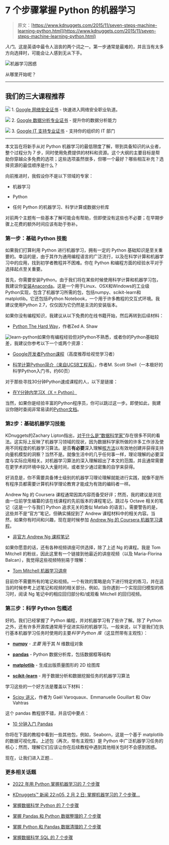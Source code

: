 # 7 个步骤掌握 Python 的机器学习

> 原文：[https://www.kdnuggets.com/2015/11/seven-steps-machine-learning-python.html](https://www.kdnuggets.com/2015/11/seven-steps-machine-learning-python.html)

*入门*。这是英语中最令人沮丧的两个词之一。第一步通常是最难的，并且当有太多方向选择时，可能会让人感到无从下手。

![机器学习困惑](../Images/8b75ef59eb455d02cc6bfb874b0dc877.png)

从哪里开始呢？

* * *

## 我们的三大课程推荐

![](../Images/0244c01ba9267c002ef39d4907e0b8fb.png) 1\. [Google 网络安全证书](https://www.kdnuggets.com/google-cybersecurity) - 快速进入网络安全职业轨道。

![](../Images/e225c49c3c91745821c8c0368bf04711.png) 2\. [Google 数据分析专业证书](https://www.kdnuggets.com/google-data-analytics) - 提升你的数据分析能力

![](../Images/0244c01ba9267c002ef39d4907e0b8fb.png) 3\. [Google IT 支持专业证书](https://www.kdnuggets.com/google-itsupport) - 支持你的组织的 IT 部门

* * *

本文旨在将新手从对 Python 机器学习的最低限度了解，带到具备知识的从业者，整个过程分为 7 步，同时使用免费提供的材料和资源。这个大纲的主要目标是帮助你穿越众多免费的选项；这些选项虽然很多，但哪一个最好？哪些相互补充？选择资源的最佳顺序是什么？

向前推进时，我假设你不是以下领域的专家：

+   机器学习

+   Python

+   任何 Python 的机器学习、科学计算或数据分析库

对前两个主题有一些基本了解可能会有帮助，但即使没有这些也不必要；在早期步骤上花费的额外时间应该有助于弥补。

### 第一步：基础 Python 技能

如果我们打算利用 Python 进行机器学习，拥有一定的 Python 基础知识是至关重要的。幸运的是，由于其作为通用编程语言的广泛流行，以及在科学计算和机器学习中的应用，找到初学者教程并不困难。你在 Python 和编程方面的经验水平对于选择起点至关重要。

首先，你需要安装Python。由于我们将在某些时候使用科学计算和机器学习包，我建议你[安装Anaconda](http://docs.continuum.io/anaconda/install)。这是一个用于Linux、OSX和Windows的工业级Python实现，包含了机器学习所需的包，包括numpy、scikit-learn和matplotlib。它还包括iPython Notebook，一个用于许多教程的交互式环境。我建议使用Python 2.7，仅仅因为它仍然是主流的安装版本。

如果你没有编程知识，我建议从以下免费的在线书籍开始，然后再转到后续材料：

+   [Python The Hard Way](http://learnpythonthehardway.org/book/)，作者Zed A. Shaw

![learn-python](../Images/96d9859578de55564dcaafaec00779f4.png)如果你有编程经验但对Python不熟悉，或者你的Python基础较差，我建议你参考以下一个或两个资源：

+   [Google开发者Python课程](https://www.youtube.com/playlist?list=PLfZeRfzhgQzTMgwFVezQbnpc1ck0I6CQl)（高度推荐给视觉学习者）

+   [科学计算Python简介（来自UCSB工程系）](http://www.engr.ucsb.edu/~shell/che210d/python.pdf)，作者M. Scott Shell（一本极好的科学Python入门书，约60页）

对于那些寻找30分钟Python速成课程的人，以下是链接：

+   [在Y分钟内学习X（X = Python）](http://learnxinyminutes.com/docs/python/)

当然，如果你是经验丰富的Python程序员，你可以跳过这一步。即使如此，我建议你随时查阅非常易读的[Python文档](https://www.python.org/doc/)。

### 第2步：基础机器学习技能

KDnuggets的Zachary Lipton指出，[对于什么是“数据科学家”](https://www.kdnuggets.com/2015/05/data-science-machine-learning-scientist-definition-jargon.html)存在很多不同的看法。这实际上反映了机器学习领域的现状，因为数据科学家所做的许多工作涉及使用不同程度的机器学习算法。是否**有必要**深入理解[核方法](https://en.wikipedia.org/wiki/Kernel_method)以有效地创建并获得支持向量机模型的洞察？当然不是。就像生活中的几乎任何事一样，理论理解的必要深度与实际应用相关。对机器学习算法的深入理解超出了本文的范围，并且通常需要在更学术的环境中投入大量时间，或者至少通过密集的自学来获得。

好消息是，你不需要具备博士级别的机器学习理论理解就能进行实践，就像不是所有程序员都需要计算机科学理论教育才能成为有效的编码者一样。

Andrew Ng 的 Coursera 课程通常因其内容而备受好评；然而，我的建议是浏览由一位前学生编纂的该在线课程的先前版本的课程笔记。跳过与 Octave 相关的笔记（这是一个与我们 Python 追求无关的类似 Matlab 的语言）。需要警告的是，这些并不是“官方”笔记，但确实捕捉到了 Andrew 课程材料中的相关内容。当然，如果你有时间和兴趣，现在是时候参加 [Andrew Ng 的 Coursera 机器学习课程](https://www.coursera.org/learn/machine-learning)。

+   [非官方 Andrew Ng 课程笔记](http://www.holehouse.org/mlclass/)

如果你愿意的话，还有各种视频讲座可供选择，除了上述 Ng 的课程。我是 Tom Mitchell 的粉丝，因此这里有一个链接到他最近的讲座视频（以及 Maria-Florina Balcan），我觉得这些视频特别易于理解：

+   [Tom Mitchell 机器学习讲座](http://www.cs.cmu.edu/~ninamf/courses/601sp15/lectures.shtml)

目前你不需要所有的笔记和视频。一个有效的策略是向下进行特定的练习，并在适当的时候参考上述笔记和视频的相关部分。例如，当你遇到一个实现回归模型的练习时，阅读 Ng 笔记中的相应回归部分和/或观看 Mitchell 的回归视频。

### 第三步：科学 Python 包概述

好的。我们已经掌握了 Python 编程，并对机器学习有了些许了解。除了 Python 之外，还有许多开源库通常用于促进实际的机器学习。一般来说，以下是我们在执行基本机器学习任务时使用的主要*科学 Python 库*（这显然带有主观性）：

+   [**numpy**](http://www.numpy.org/) - *主要* 用于其 *N* 维数组对象

+   [**pandas**](http://pandas.pydata.org/) - Python 数据分析库，包括数据框等结构

+   [**matplotlib**](http://matplotlib.org/) - 生成出版质量图形的 2D 绘图库

+   [**scikit-learn**](http://scikit-learn.org/stable/) - 用于数据分析和数据挖掘任务的机器学习算法

学习这些的一个好方法是覆盖以下材料：

+   [Scipy 讲义](http://www.scipy-lectures.org/)，作者为 Gaël Varoquaux、Emmanuelle Gouillart 和 Olav Vahtras

这个 pandas 教程很不错，并且切中要点：

+   [10 分钟入门 Pandas](http://pandas.pydata.org/pandas-docs/stable/10min.html)

你将在下面的教程中看到一些其他包，例如，Seaborn，这是一个基于 matplotlib 的数据可视化库。上述包（再次，带有主观性）是 Python 中广泛机器学习任务的核心；然而，理解它们应该让你在后续教程中遇到其他相关包时不会感到困惑。

现在，让我们进入正题...

### 更多相关话题

+   [2022 年用 Python 掌握机器学习的 7 个步骤](https://www.kdnuggets.com/2022/02/7-steps-mastering-machine-learning-python.html)

+   [KDnuggets™ 新闻 22:n05, 2 月 2 日: 掌握机器学习的 7 个步骤…](https://www.kdnuggets.com/2022/n05.html)

+   [掌握数据科学 Python 的 7 个步骤](https://www.kdnuggets.com/2022/06/7-steps-mastering-python-data-science.html)

+   [掌握 Pandas 和 Python 数据整理的 7 个步骤](https://www.kdnuggets.com/7-steps-to-mastering-data-wrangling-with-pandas-and-python)

+   [掌握 Python 和 Pandas 数据清理的 7 个步骤](https://www.kdnuggets.com/7-steps-to-mastering-data-cleaning-with-python-and-pandas)

+   [掌握数据科学 SQL 的 7 个步骤](https://www.kdnuggets.com/2022/04/7-steps-mastering-sql-data-science.html)
